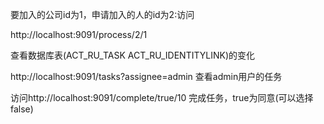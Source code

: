 
要加入的公司id为1，申请加入的人的id为2:访问

http://localhost:9091/process/2/1

查看数据库表(ACT_RU_TASK ACT_RU_IDENTITYLINK)的变化

http://localhost:9091/tasks?assignee=admin 查看admin用户的任务

访问http://localhost:9091/complete/true/10 完成任务，true为同意(可以选择false)







